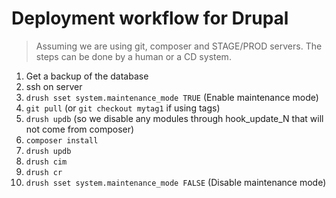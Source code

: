 # Deployment workflow for Drupal

> Assuming we are using git, composer and STAGE/PROD servers. The steps can be done by a human or a CD system.

1. Get a backup of the database
2. ssh on server
3. `drush sset system.maintenance_mode TRUE` (Enable maintenance mode)
4. `git pull` (or `git checkout mytag1` if using tags)
5. `drush updb` (so we disable any modules through hook_update_N that will not come from composer)
6. `composer install`
7. `drush updb`
8. `drush cim`
9. `drush cr`
10. `drush sset system.maintenance_mode FALSE` (Disable maintenance mode)
